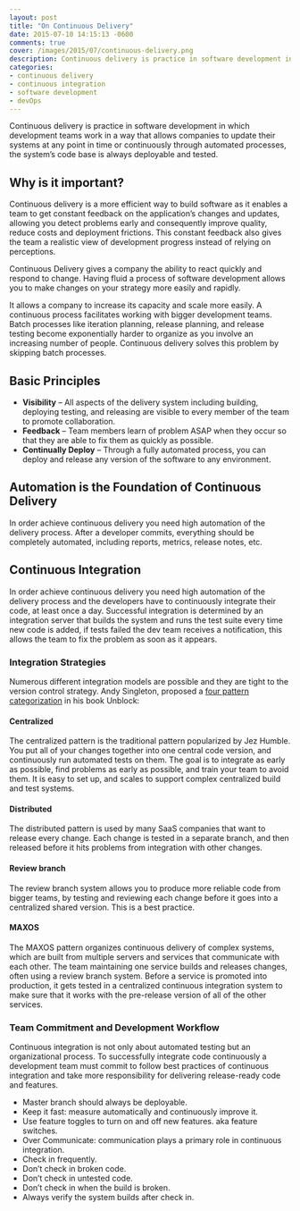 ```yaml
---
layout: post
title: "On Continuous Delivery"
date: 2015-07-10 14:15:13 -0600
comments: true
cover: /images/2015/07/continuous-delivery.png
description: Continuous delivery is practice in software development in which development teams work in a way that allows companies to update their systems at any point in time or continuously through automated processes, the system’s code base is always deployable and tested.
categories:
- continuous delivery
- continuous integration
- software development
- devOps
---
```


Continuous delivery is practice in software development in which development teams work in a way that allows companies to update their systems at any point in time or continuously through automated processes, the system’s code base is always deployable and tested.

## Why is it important?

Continuous delivery is a more efficient way to build software as it enables a team to get constant feedback on the application’s changes and updates, allowing you detect problems early and consequently improve quality, reduce costs and deployment frictions. This constant feedback also gives the team a realistic view of development progress instead of relying on perceptions.

Continuous Delivery gives a company the ability to react quickly and respond to change. Having fluid a process of software development allows you to make changes on your strategy more easily and rapidly.
<!--more-->

It allows a company to increase its capacity and scale more easily. A continuous process facilitates working with bigger development teams. Batch processes like iteration planning, release planning, and release testing become exponentially harder to organize as you involve an increasing number of people. Continuous delivery solves this problem by skipping batch processes.

## Basic Principles

- __Visibility__ – All aspects of the delivery system including building, deploying testing, and releasing are visible to every member of the team to promote collaboration.
- __Feedback__ – Team members learn of problem ASAP when they occur so that they are able to fix them as quickly as possible.
- __Continually Deploy__ – Through a fully automated process, you can deploy and release any version of the software to any environment.

## Automation is the Foundation of Continuous Delivery

In order achieve continuous delivery you need high automation of the delivery process. After a developer commits, everything should be completely automated, including reports, metrics, release notes, etc.

## Continuous Integration

In order achieve continuous delivery you need high automation of the delivery process and the developers have to continuously integrate their code, at least once a day. Successful integration is determined by an integration server that builds the system and runs the test suite every time new code is added, if tests failed the dev team receives a notification, this allows the team to fix the problem as soon as it appears.  

### Integration Strategies
Numerous different integration models are possible and they are tight to the version control strategy. Andy Singleton, proposed a [four pattern categorization](continuousagile.com/unblock/cd_four_patterns.html) in his book Unblock:

#### Centralized
The centralized pattern is the traditional pattern popularized by Jez Humble. You put all of your changes together into one central code version, and continuously run automated tests on them. The goal is to integrate as early as possible, find problems as early as possible, and train your team to avoid them. It is easy to set up, and scales to support complex centralized build and test systems.

#### Distributed
The distributed pattern is used by many SaaS companies that want to release every change. Each change is tested in a separate branch, and then released before it hits problems from integration with other changes.

#### Review branch
The review branch system allows you to produce more reliable code from bigger teams, by testing and reviewing each change before it goes into a centralized shared version. This is a best practice.

#### MAXOS
The MAXOS pattern organizes continuous delivery of complex systems, which are built from multiple servers and services that communicate with each other. The team maintaining one service builds and releases changes, often using a review branch system. Before a service is promoted into production, it gets tested in a centralized continuous integration system to make sure that it works with the pre-release version of all of the other services.

### Team Commitment and Development Workflow

Continuous integration is not only about automated testing but an organizational process. To successfully integrate code continuously a development team must commit to follow best practices of continuous integration and take more responsibility for delivering release-ready code and features.

- Master branch should always be deployable.
- Keep it fast: measure automatically and continuously improve it.
- Use feature toggles to turn on and off new features. aka feature switches.
- Over Communicate: communication plays a primary role in continuous integration.
- Check in frequently.
- Don’t check in broken code.
- Don’t check in untested code.
- Don’t check in when the build is broken.
- Always verify the system builds after check in.
